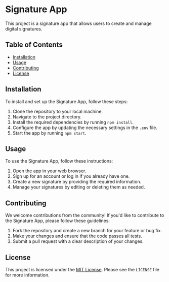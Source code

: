 # Signature App

This project is a signature app that allows users to create and manage digital signatures.

## Table of Contents

- [Installation](#installation)
- [Usage](#usage)
- [Contributing](#contributing)
- [License](#license)

## Installation

To install and set up the Signature App, follow these steps:

1. Clone the repository to your local machine.
2. Navigate to the project directory.
3. Install the required dependencies by running `npm install`.
4. Configure the app by updating the necessary settings in the `.env` file.
5. Start the app by running `npm start`.

## Usage

To use the Signature App, follow these instructions:

1. Open the app in your web browser.
2. Sign up for an account or log in if you already have one.
3. Create a new signature by providing the required information.
4. Manage your signatures by editing or deleting them as needed.

## Contributing

We welcome contributions from the community! If you'd like to contribute to the Signature App, please follow these guidelines:

1. Fork the repository and create a new branch for your feature or bug fix.
2. Make your changes and ensure that the code passes all tests.
3. Submit a pull request with a clear description of your changes.

## License

This project is licensed under the [MIT License](LICENSE). Please see the `LICENSE` file for more information.
